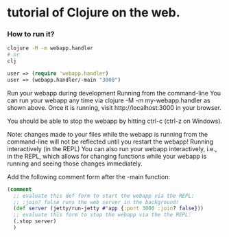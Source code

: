 # tutorial of Clojure on the web.

### How to run it?

```bash
clojure -M -m webapp.handler
# or
clj
```
```Clojure
user => (require 'webapp.handler)
user => (webapp.handler/-main "3000")
```

Run your webapp during development
Running from the command-line
You can run your webapp any time via clojure -M -m my-webapp.handler as shown above. Once it is running, visit http://localhost:3000 in your browser.

You should be able to stop the webapp by hitting ctrl-c (ctrl-z on Windows).

Note: changes made to your files while the webapp is running from the command-line will not be reflected until you restart the webapp!
Running interactively (in the REPL)
You can also run your webapp interactively, i.e., in the REPL, which allows for changing functions while your webapp is running and seeing those changes immediately.

Add the following comment form after the -main function:
``` clojure
(comment
  ;; evaluate this def form to start the webapp via the REPL:
  ;; :join? false runs the web server in the background!
  (def server (jetty/run-jetty #'app {:port 3000 :join? false}))
  ;; evaluate this form to stop the webapp via the the REPL:
  (.stop server)
  )
```